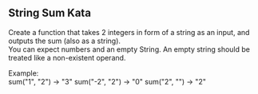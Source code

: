 ## String Sum Kata
Create a function that takes 2 integers in form of a string as an input, and outputs the sum (also as a string).\
You can expect numbers and an empty String. An empty string should be treated like a non-existent operand.

Example:\
sum("1", "2") -> "3"
sum("-2", "2") -> "0"
sum("2", "") -> "2"